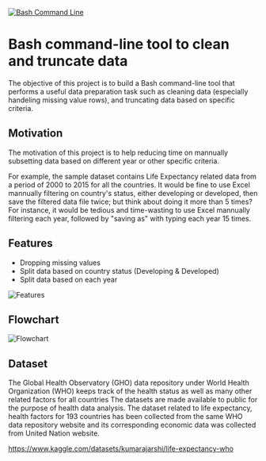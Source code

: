 [![Bash Command Line](https://github.com/nogibjj/DY_Project-2/actions/workflows/main.yml/badge.svg)](https://github.com/nogibjj/DY_Project-2/actions/workflows/main.yml)

# Bash command-line tool to clean and truncate data
The objective of this project is to build a Bash command-line tool that performs a useful data preparation task such as cleaning data (especially handeling missing value rows), and truncating data based on specific criteria.


## Motivation
The motivation of this project is to help reducing time on mannually subsetting data based on different year or other specific criteria.

For example, the sample dataset contains Life Expectancy related data from a period of 2000 to 2015 for all the countries. It would be fine to use Excel mannually filtering on country's status, either developing or developed, then save the filtered data file twice; but think about doing it more than 5 times? For instance, it would be tedious and time-wasting to use Excel mannually filtering each year, followed by "saving as" with typing each year 15 times.

## Features
* Dropping missing values
* Split data based on country status (Developing & Developed)
* Split data based on each year

![Features](https://user-images.githubusercontent.com/81750079/194788090-2d1931af-5143-4cf5-9604-2d2dfe7f3498.png)

## Flowchart
![Flowchart](https://user-images.githubusercontent.com/81750079/194790009-c8e11169-7ee4-4773-a462-75f153d87cbc.jpg)


## Dataset
The Global Health Observatory (GHO) data repository under World Health Organization (WHO) keeps track of the health status as well as many other related factors for all countries The datasets are made available to public for the purpose of health data analysis. The dataset related to life expectancy, health factors for 193 countries has been collected from the same WHO data repository website and its corresponding economic data was collected from United Nation website. 

https://www.kaggle.com/datasets/kumarajarshi/life-expectancy-who

